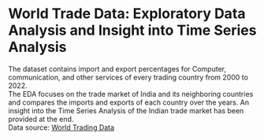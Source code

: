 # World Trade Data: Exploratory Data Analysis and Insight into Time Series Analysis
The dataset contains import and export percentages for Computer, communication, and other services of every trading country from 2000 to 2022.<br>
The EDA focuses on the trade market of India and its neighboring countries and compares the imports and exports of each country over the years. An insight into the Time Series Analysis of the Indian trade market has been provided at the end.<br>
Data source: <a href="https://www.kaggle.com/datasets/js1js2js3js4js5/world-trading-dataset-2000-2022">World Trading Data</a>
